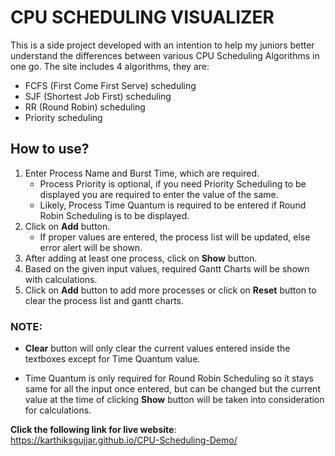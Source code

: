 # CPU SCHEDULING VISUALIZER

This is a side project developed with an intention to help my juniors better understand the differences between various CPU Scheduling Algorithms in one go. The site includes 4 algorithms, they are:

- FCFS (First Come First Serve) scheduling
- SJF (Shortest Job First) scheduling
- RR (Round Robin) scheduling
- Priority scheduling

## How to use?

1. Enter Process Name and Burst Time, which are required.
    - Process Priority is optional, if you need Priority Scheduling to be displayed you are required to enter the value of the same.
    - Likely, Process Time Quantum is required to be entered if Round Robin Scheduling is to be displayed.
2. Click on **Add** button.
    - If proper values are entered, the process list will be updated, else error alert will be shown.
3. After adding at least one process, click on **Show** button.
4. Based on the given input values, required Gantt Charts will be shown with calculations.
5. Click on **Add** button to add more processes or click on **Reset** button to clear the process list and gantt charts.

### NOTE:

- **Clear** button will only clear the current values entered inside the textboxes except for Time Quantum value.

- Time Quantum is only required for Round Robin Scheduling so it stays same for all the input once entered, but can be changed but the current value at the time of clicking **Show** button will be taken into consideration for calculations.

**Click the following link for live website**:
https://karthiksgujjar.github.io/CPU-Scheduling-Demo/
